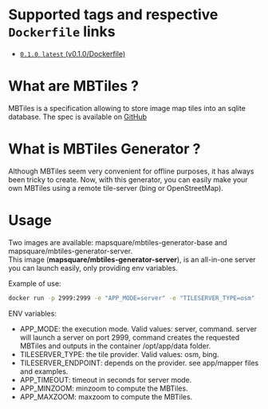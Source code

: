 Supported tags and respective `Dockerfile` links
=====
* [`0.1.0`, `latest` (v0.1.0/Dockerfile)](https://github.com/mapsquare/mbtiles-generator/tree/master/docker/v0.1.0/server)

# What are MBTiles ?
MBTiles is a specification allowing to store image map tiles into an sqlite database.
The spec is available on [GitHub](https://github.com/mapbox/mbtiles-spec)

# What is MBTiles Generator ?
Although MBTiles seem very convenient for offline purposes, it has always been tricky to create. 
Now, with this generator, you can easily make your own MBTiles using a remote tile-server (bing or OpenStreetMap).

# Usage
Two images are available: mapsquare/mbtiles-generator-base and mapsquare/mbtiles-generator-server.  
This image (**mapsquare/mbtiles-generator-server**), is an all-in-one server you can launch easily, only providing env variables.
  
Example of use:
```sh
docker run -p 2999:2999 -e "APP_MODE=server" -e "TILESERVER_TYPE=osm" -e "TILESERVER_ENDPOINT=http://mytileserver.org/{z}/{x}/{y}.png" -e "APP_TIMEOUT=300" -e "APP_MINZOOM=3" -e "APP_MAXZOOM=16" mapsquare/mbtiles-generator
```
ENV variables:
 * APP_MODE: the execution mode. Valid values: server, command. server will launch a server on port 2999, command creates the requested MBTiles and outputs in the container /opt/app/data folder.
 * TILESERVER_TYPE: the tile provider. Valid values: osm, bing.    
 * TILESERVER_ENDPOINT: depends on the provider. see app/mapper files and examples.
 * APP_TIMEOUT: timeout in seconds for server mode.
 * APP_MINZOOM: minzoom to compute the MBTiles.
 * APP_MAXZOOM: maxzoom to compute the MBTiles.
